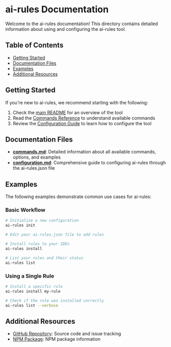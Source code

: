 # ai-rules Documentation

Welcome to the ai-rules documentation! This directory contains detailed information about using and configuring the ai-rules tool.

## Table of Contents

- [Getting Started](#getting-started)
- [Documentation Files](#documentation-files)
- [Examples](#examples)
- [Additional Resources](#additional-resources)

## Getting Started

If you're new to ai-rules, we recommend starting with the following:

1. Check the [main README](../README.md) for an overview of the tool
2. Read the [Commands Reference](commands.md) to understand available commands
3. Review the [Configuration Guide](configuration.md) to learn how to configure the tool

## Documentation Files

- [**commands.md**](commands.md): Detailed information about all available commands, options, and examples
- [**configuration.md**](configuration.md): Comprehensive guide to configuring ai-rules through the ai-rules.json file

## Examples

The following examples demonstrate common use cases for ai-rules:

### Basic Workflow

```bash
# Initialize a new configuration
ai-rules init

# Edit your ai-rules.json file to add rules

# Install rules to your IDEs
ai-rules install

# List your rules and their status
ai-rules list
```

### Using a Single Rule

```bash
# Install a specific rule
ai-rules install my-rule

# Check if the rule was installed correctly
ai-rules list --verbose
```

## Additional Resources

- [GitHub Repository](https://github.com/user/ai-rules): Source code and issue tracking
- [NPM Package](https://www.npmjs.com/package/ai-rules): NPM package information
